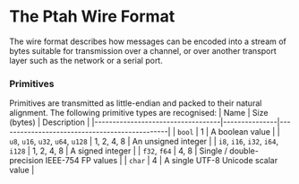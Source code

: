 # The Ptah Wire Format
The wire format describes how messages can be encoded into a stream of bytes suitable for transmission over a
channel, or over another transport layer such as the network or a serial port.

### Primitives
Primitives are transmitted as little-endian and packed to their natural alignment. The following primitive types
are recognised:
| Name                              | Size (bytes)  | Description                                   |
|-----------------------------------|---------------|-----------------------------------------------|
| `bool`                            | 1             | A boolean value                               |
| `u8`, `u16`, `u32`, `u64`, `u128` | 1, 2, 4, 8    | An unsigned integer                           |
| `i8`, `i16`, `i32`, `i64`, `i128` | 1, 2, 4, 8    | A signed integer                              |
| `f32`, `f64`                      | 4, 8          | Single / double-precision IEEE-754 FP values  |
| `char`                            | 4             | A single UTF-8 Unicode scalar value           |
